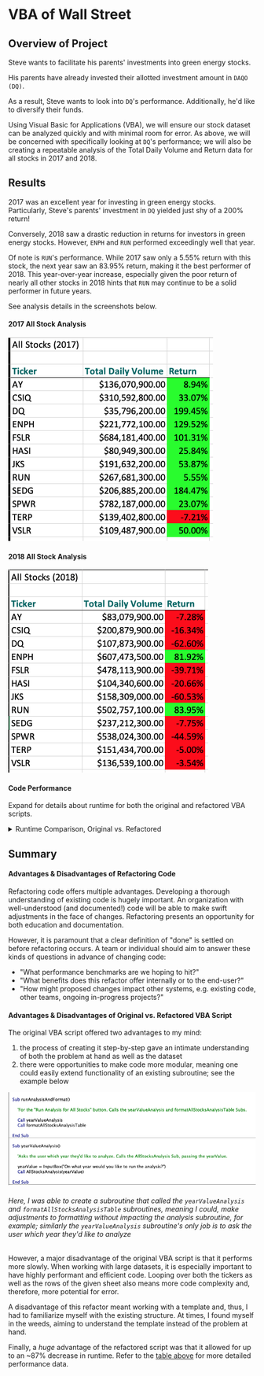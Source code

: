 #  VBA of Wall Street

## Overview of Project

Steve wants to facilitate his parents' investments into green energy stocks.

His parents have already invested their allotted investment amount in `DAQO (DQ)`.

As a result, Steve wants to look into `DQ`'s performance. Additionally, he'd like to diversify their funds.

Using Visual Basic for Applications (VBA), we will ensure our stock dataset can be analyzed quickly and with minimal room for error. As above, we will be concerned with specifically looking at `DQ`'s performance; we will also be creating a repeatable analysis of the Total Daily Volume and Return data for all stocks in 2017 and 2018.




## Results

2017 was an excellent year for investing in green energy stocks. Particularly, Steve's parents' investment in `DQ` yielded just shy of a 200% return!

Conversely, 2018 saw a drastic reduction in returns for investors in green energy stocks. However, `ENPH` and `RUN` performed exceedingly well that year.

Of note is `RUN`'s performance. While 2017 saw only a 5.55% return with this stock, the next year saw an 83.95% return, making it the best performer of 2018. This year-over-year increase, especially given the poor return of nearly all other stocks in 2018 hints that `RUN` may continue to be a solid performer in future years.

See analysis details in the screenshots below.


#### 2017 All Stock Analysis
![2017_performance.png](Resources/2017_performance.png)

#### 2018 All Stock Analysis
![2018_performance.png](Resources/2018_performance.png)

#### Code Performance
Expand for details about runtime for both the original and refactored VBA scripts.
<details>
  <summary>Runtime Comparison, Original vs. Refactored</summary>

| **year**   | **runtime (original)** | **runtime(refactored)**  |  **delta in runtime** |
|:------:|:--------------:|:-------------:|:------------:|
| 2018   | 0.7929688s     | 0.1015625s    | -87.2%      |
| 2017   | 0.7929688s     | 0.109375s     | -86.2%      |

</details>




## Summary


#### Advantages & Disadvantages of Refactoring Code

Refactoring code offers multiple advantages. Developing a thorough understanding of existing code is hugely important. An organization with well-understood (and documented!) code will be able to make swift adjustments in the face of changes. Refactoring presents an opportunity for both education and documentation.

However, it is paramount that a clear definition of "done" is settled on before refactoring occurs. A team or individual should aim to answer these kinds of questions in advance of changing code:
* "What performance benchmarks are we hoping to hit?"
* "What benefits does this refactor offer internally or to the end-user?"
* "How might proposed changes impact other systems, e.g. existing code, other teams, ongoing in-progress projects?"


#### Advantages & Disadvantages of Original vs. Refactored VBA Script


The original VBA script offered two advantages to my mind:
1. the process of creating it step-by-step gave an intimate understanding of both the problem at hand as well as the dataset
2. there were opportunities to make code more modular, meaning one could easily extend functionality of an existing subroutine; see the example below

![original_vba_code_example.png](Resources/original_vba_code_example.png)
###### _Here, I was able to create a subroutine that called the `yearValueAnalysis` and `formatAllStocksAnalysisTable` subroutines, meaning I could, make adjustments to formatting without impacting the analysis subroutine, for example; similarly the `yearValueAnalysis` subroutine's only job is to ask the user which year they'd like to analyze_

However, a major disadvantage of the original VBA script is that it performs more slowly. When working with large datasets, it is especially important to have highly performant and efficient code. Looping over both the tickers as well as the rows of the given sheet also means more code complexity and, therefore, more potential for error.

A disadvantage of this refactor meant working with a template and, thus, I had to familiarize myself with the existing structure. At times, I found myself in the weeds, aiming to understand the template instead of the problem at hand.

Finally, a _huge_ advantage of the refactored script was that it allowed for up to an ~87% decrease in runtime. Refer to the [table above](#code-performance) for more detailed performance data.
